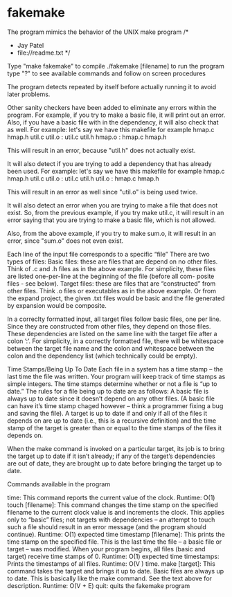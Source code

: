 # fakemake
The program mimics the behavior of the UNIX make program
/*
 * Jay Patel
 * file://readme.txt
 */

Type "make fakemake" to compile
./fakemake [filename] to run the program
type "?" to see available commands and follow on screen procedures

The program detects repeated by itself before actually running it to avoid later problems.

Other sanity checkers have been added to eliminate any errors within the program. For example, if you try to make a basic file, it will print out an error. Also, if you have a basic file with in the dependency, it will also check that as well.
For example: let's say we have this makefile for example
	hmap.c
	hmap.h
	util.c
	util.o : util.c util.h
	hmap.o : hmap.c hmap.h

This will result in an error, because "util.h" does not actually exist.

It will also detect if you are trying to add a dependency that has already been used.
For example: let's say we have this makefile for example
	hmap.c
	hmap.h
	util.c
	util.o : util.c util.h
	util.o : hmap.c hmap.h

This will result in an error as well since "util.o" is being used twice.

It will also detect an error when you are trying to make a file that does not exist. So, from the previous example, if you try make util.c, it will result in an error saying that you are trying to make a basic file, which is not allowed.

Also, from the above example, if you try to make sum.o, it will result in an error, since "sum.o" does not even exist.

Each line of the input file corresponds to a specific “file” There are two types of files:
Basic files: these are files that are depend on no other files. Think of .c and .h files as in the
above example.
For simplicity, these files are listed one-per-line at the beginning of the file (before all com- posite files - see below).
Target files: these are files that are “constructed” from other files.
Think .o files or executables as in the above example. Or from the expand project, the given
.txt files would be basic and the file generated by expansion would be composite.

In a correclty formatted input, all target files follow basic files, one per line. Since they are constructed from other files, they depend on those files.
These dependencies are listed on the same line with the target file after a colon ’:’. For simplicity, in a correctly formatted file, there will be whitespace between the target file name and the colon and whitespace between the colon and the dependency list (which technically could be empty).

Time Stamps/Being Up To Date
Each file in a system has a time stamp – the last time the file was written. Your program will keep track of time stamps as simple integers.
The time stamps determine whether or not a file is “up to date.” The rules for a file being up to date are as follows:
A basic file is always up to date since it doesn’t depend on any other files. (A basic file can have it’s time stamp chaged however – think a programmer fixing a bug and saving the file).
A target is up to date if and only if all of the files it depends on are up to date (i.e., this is a recursive definition) and the time stamp of the target is greater than or equal to the time stamps of the files it depends on.


When the make command is invoked on a particular target, its job is to bring the target up to date if it isn’t already; if any of the target’s dependencies are out of date, they are brought up to date before bringing the target up to date.

Commands available in the program

time: This command reports the current value of the clock. Runtime: O(1)
touch [filename]: This command changes the time stamp on the specified filename to the current clock value is and increments the clock. This applies only to “basic” files; not targets with dependencies – an attempt to touch such a file should result in an error message (and the program should continue). Runtime: O(1) expected time
timestamp [filename]: This prints the time stamp on the specified file. This is the last time the file – a basic file or target – was modified. When your program begins, all files (basic and target) receive time stamps of 0. Runtime: O(1) expected time
timestamps: Prints the timestamps of all files. Runtime: O(V ) time.
make [target]: This command takes the target and brings it up to date. Basic files are always up to date. This is basically like the make command. See the text above for description. Runtime: O(V + E)
quit: quits the fakemake program

